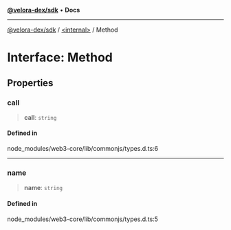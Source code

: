 [**@velora-dex/sdk**](../../README.md) • **Docs**

***

[@velora-dex/sdk](../../globals.md) / [\<internal\>](../README.md) / Method

# Interface: Method

## Properties

### call

> **call**: `string`

#### Defined in

node\_modules/web3-core/lib/commonjs/types.d.ts:6

***

### name

> **name**: `string`

#### Defined in

node\_modules/web3-core/lib/commonjs/types.d.ts:5
